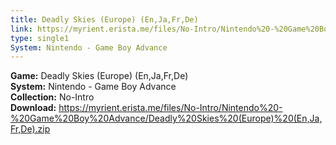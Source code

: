 ```yaml
---
title: Deadly Skies (Europe) (En,Ja,Fr,De)
link: https://myrient.erista.me/files/No-Intro/Nintendo%20-%20Game%20Boy%20Advance/Deadly%20Skies%20(Europe)%20(En,Ja,Fr,De).zip
type: single1
System: Nintendo - Game Boy Advance
---
```

<b>Game:</b> Deadly Skies (Europe) (En,Ja,Fr,De)<br>
<b>System:</b> Nintendo - Game Boy Advance<br>
<b>Collection:</b> No-Intro<br>
<b>Download:</b> https://myrient.erista.me/files/No-Intro/Nintendo%20-%20Game%20Boy%20Advance/Deadly%20Skies%20(Europe)%20(En,Ja,Fr,De).zip